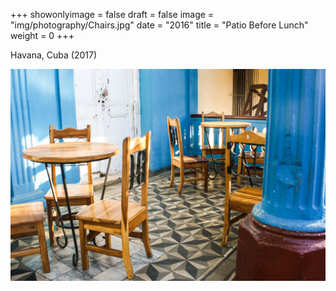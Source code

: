 +++
showonlyimage = false
draft = false
image = "img/photography/Chairs.jpg"
date = "2016"
title = "Patio Before Lunch"
weight = 0
+++

Havana, Cuba (2017)

<!--more-->


![figure1][1]

[1]: /img/photography/Chairs.jpg
